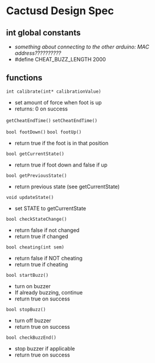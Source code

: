 # Cactusd Design Spec

## int global constants
- *something about connecting to the other arduino: MAC address??????????*
- #define CHEAT_BUZZ_LENGTH 2000

## functions

`int calibrate(int* calibrationValue)`
- set amount of force when foot is up
- returns: 0 on success

`getCheatEndTime()`
`setCheatEndTime()`

`bool footDown()`
`bool footUp()`
- return true if the foot is in that position

`bool getCurrentState()`
- return true if foot down and false if up

`bool getPreviousState()`
- return previous state (see getCurrentState)

`void updateState()`
- set STATE to getCurrentState

`bool checkStateChange()`
- return false if not changed
- return true if changed

`bool cheating(int sem)`
- return false if NOT cheating
- return true if cheating

`bool startBuzz()`
- turn on buzzer
- If already buzzing, continue
- return true on success

`bool stopBuzz()`
- turn off buzzer
- return true on success

`bool checkBuzzEnd()`
- stop buzzer if applicable
- return true on success

